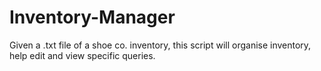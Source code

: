 # Inventory-Manager
Given a .txt file of a shoe co. inventory, this script will organise inventory, help edit and view specific queries.
